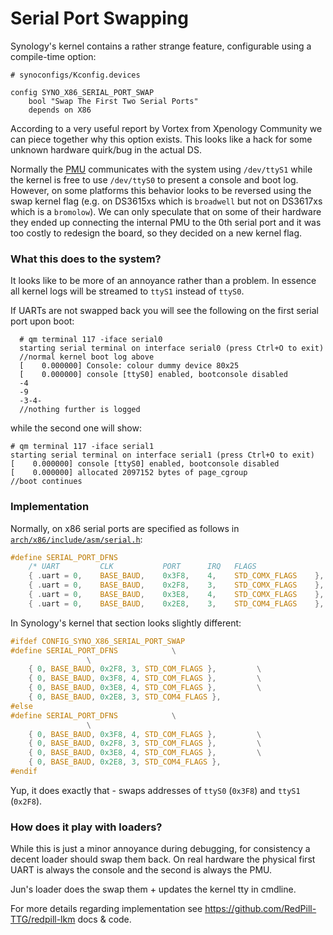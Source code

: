 # Serial Port Swapping

Synology's kernel contains a rather strange feature, configurable using a compile-time option:

```
# synoconfigs/Kconfig.devices

config SYNO_X86_SERIAL_PORT_SWAP
    bool "Swap The First Two Serial Ports"
    depends on X86
```

According to a very useful report by Vortex from Xpenology Community we can piece together why this option exists. This 
looks like a hack for some unknown hardware quirk/bug in the actual DS. 

Normally the [PMU](pmu.md) communicates with the system using `/dev/ttyS1` while the kernel is free to use `/dev/ttyS0`
to present a console and boot log. However, on some platforms this behavior looks to be reversed using the swap kernel
flag (e.g. on DS3615xs which is `broadwell` but not on DS3617xs which is a `bromolow`). We can only speculate that on 
some of their hardware they ended up connecting the internal PMU to the 0th serial port and it was too costly to 
redesign the board, so they decided on a new kernel flag.


### What this does to the system?
It looks like to be more of an annoyance rather than a problem. In essence all kernel logs will be streamed to `ttyS1`
instead of `ttyS0`.

If UARTs are not swapped back you will see the following on the first serial port upon boot:
  ```
    # qm terminal 117 -iface serial0
    starting serial terminal on interface serial0 (press Ctrl+O to exit)
    //normal kernel boot log above
    [    0.000000] Console: colour dummy device 80x25
    [    0.000000] console [ttyS0] enabled, bootconsole disabled
    -4
    -9
    -3-4-
    //nothing further is logged
  ```

while the second one will show:
  ```
  # qm terminal 117 -iface serial1
  starting serial terminal on interface serial1 (press Ctrl+O to exit)
  [    0.000000] console [ttyS0] enabled, bootconsole disabled
  [    0.000000] allocated 2097152 bytes of page_cgroup
  //boot continues
  ```

### Implementation
Normally, on x86 serial ports are specified as follows in 
[`arch/x86/include/asm/serial.h`](https://github.com/torvalds/linux/blob/5bfc75d92efd494db37f5c4c173d3639d4772966/arch/x86/include/asm/serial.h#L23):
  ```C
  #define SERIAL_PORT_DFNS                                                              \
      /* UART         CLK           PORT      IRQ   FLAGS                         */    \
      { .uart = 0,    BASE_BAUD,    0x3F8,    4,    STD_COMX_FLAGS    }, /* ttyS0 */    \
      { .uart = 0,    BASE_BAUD,    0x2F8,    3,    STD_COMX_FLAGS    }, /* ttyS1 */    \
      { .uart = 0,    BASE_BAUD,    0x3E8,    4,    STD_COMX_FLAGS    }, /* ttyS2 */    \
      { .uart = 0,    BASE_BAUD,    0x2E8,    3,    STD_COM4_FLAGS    }, /* ttyS3 */
  ```

In Synology's kernel that section looks slightly different:
  ```C
  #ifdef CONFIG_SYNO_X86_SERIAL_PORT_SWAP
  #define SERIAL_PORT_DFNS            \
                   \
      { 0, BASE_BAUD, 0x2F8, 3, STD_COM_FLAGS },         \
      { 0, BASE_BAUD, 0x3F8, 4, STD_COM_FLAGS },         \
      { 0, BASE_BAUD, 0x3E8, 4, STD_COM_FLAGS },         \
      { 0, BASE_BAUD, 0x2E8, 3, STD_COM4_FLAGS },     
  #else  
  #define SERIAL_PORT_DFNS            \
                   \
      { 0, BASE_BAUD, 0x3F8, 4, STD_COM_FLAGS },         \
      { 0, BASE_BAUD, 0x2F8, 3, STD_COM_FLAGS },         \
      { 0, BASE_BAUD, 0x3E8, 4, STD_COM_FLAGS },         \
      { 0, BASE_BAUD, 0x2E8, 3, STD_COM4_FLAGS },     
  #endif  
  ```

Yup, it does exactly that - swaps addresses of `ttyS0` (`0x3F8`) and `ttyS1` (`0x2F8`).


### How does it play with loaders?
While this is just a minor annoyance during debugging, for consistency a decent loader should swap them back. On real
hardware the physical first UART is always the console and the second is always the PMU.

Jun's loader does the swap them + updates the kernel tty in cmdline.

For more details regarding implementation see https://github.com/RedPill-TTG/redpill-lkm docs & code.
